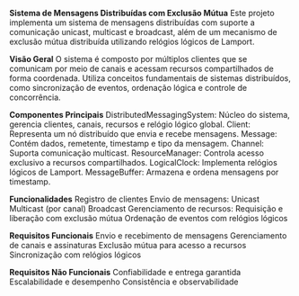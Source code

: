 **Sistema de Mensagens Distribuídas com Exclusão Mútua**
Este projeto implementa um sistema de mensagens distribuídas com suporte a comunicação unicast, multicast e broadcast, além de um mecanismo de exclusão mútua distribuída utilizando relógios lógicos de Lamport.

**Visão Geral**
O sistema é composto por múltiplos clientes que se comunicam por meio de canais e acessam recursos compartilhados de forma coordenada. Utiliza conceitos fundamentais de sistemas distribuídos, como sincronização de eventos, ordenação lógica e controle de concorrência.

**Componentes Principais**
DistributedMessagingSystem: Núcleo do sistema, gerencia clientes, canais, recursos e relógio lógico global.
Client: Representa um nó distribuído que envia e recebe mensagens.
Message: Contém dados, remetente, timestamp e tipo da mensagem.
Channel: Suporta comunicação multicast.
ResourceManager: Controla acesso exclusivo a recursos compartilhados.
LogicalClock: Implementa relógios lógicos de Lamport.
MessageBuffer: Armazena e ordena mensagens por timestamp.

**Funcionalidades**
Registro de clientes
Envio de mensagens:
Unicast
Multicast (por canal)
Broadcast
Gerenciamento de recursos: Requisição e liberação com exclusão mútua
Ordenação de eventos com relógios lógicos

**Requisitos Funcionais**
Envio e recebimento de mensagens
Gerenciamento de canais e assinaturas
Exclusão mútua para acesso a recursos
Sincronização com relógios lógicos

**Requisitos Não Funcionais**
Confiabilidade e entrega garantida
Escalabilidade e desempenho
Consistência e observabilidade
